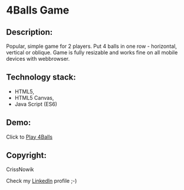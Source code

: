 4Balls Game
====================

Description:
-------------
Popular, simple game for 2 players. Put 4 balls in one row - horizontal, vertical or oblique. Game is fully resizable and works fine on all mobile devices with webbrowser. 

Technology stack:
-------------
* HTML5,
* HTML5 Canvas,
* Java Script (ES6)


Demo:
-----
Click to [Play 4Balls]

Copyright:
----------
CrissNowik

Check my [LinkedIn] profile ;-)


[LinkedIn]: <https://www.linkedin.com/in/krzysztof-nowicki-0a5a9a164/>
[Play 4Balls]: <https://crissnowik.github.io/4Balls/>